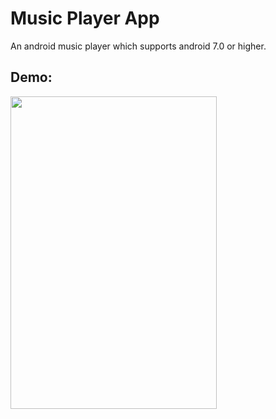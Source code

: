 # Music Player App

An android music player which supports android 7.0 or higher.

## Demo:

<img src="demo.gif" width="330" height="500">
